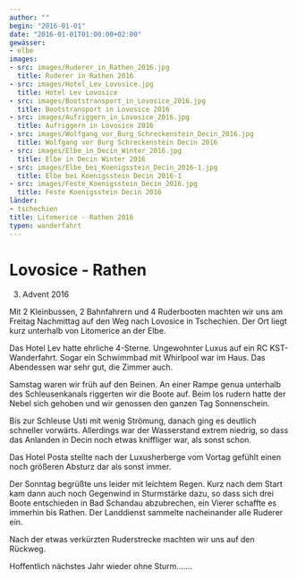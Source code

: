```yaml
---
author: ""
begin: "2016-01-01"
date: "2016-01-01T01:00:00+02:00"
gewässer: 
- elbe
images:
- src: images/Ruderer_in_Rathen_2016.jpg
  title: Ruderer in Rathen 2016
- src: images/Hotel_Lev_Lovosice.jpg
  title: Hotel Lev Lovosice
- src: images/Bootstransport_in_Lovosice_2016.jpg
  title: Bootstransport in Lovosice 2016
- src: images/Aufriggern_in_Lovosice_2016.jpg
  title: Aufriggern in Lovosice 2016
- src: images/Wolfgang_vor_Burg_Schreckenstein_Decin_2016.jpg
  title: Wolfgang vor Burg Schreckenstein Decin 2016
- src: images/Elbe_in_Decin_Winter_2016.jpg
  title: Elbe in Decin Winter 2016
- src: images/Elbe_bei_Koenigsstein_Decin_2016-1.jpg
  title: Elbe bei Koenigsstein Decin 2016-1
- src: images/Feste_Koenigsstein_Decin_2016.jpg
  title: Feste Koenigsstein Decin 2016
länder:
- tschechien
title: Litomerice - Rathen 2016
typen: wanderfahrt
---
```


# Lovosice - Rathen


3. Advent 2016

Mit 2 Kleinbussen, 2 Bahnfahrern und 4 Ruderbooten machten wir uns am Freitag Nachmittag auf den Weg nach Lovosice in Tschechien. Der Ort liegt kurz unterhalb von Litomerice an der Elbe.

Das Hotel Lev hatte ehrliche 4-Sterne. Ungewohnter Luxus auf ein RC KST- Wanderfahrt. Sogar ein Schwimmbad mit Whirlpool war im Haus. Das Abendessen war sehr gut, die Zimmer auch.

Samstag waren wir früh auf den Beinen. An einer Rampe genua unterhalb des Schleusenkanals riggerten wir die Boote auf. Beim los rudern hatte der Nebel sich gehoben und wir genossen den ganzen Tag Sonnenschein.

Bis zur Schleuse Usti mit wenig Strömung, danach ging es deutlich schneller vorwärts. Allerdings war der Wasserstand extrem niedrig, so dass das Anlanden in Decin noch etwas kniffliger war, als sonst schon.

Das Hotel Posta stellte nach der Luxusherberge vom Vortag gefühlt einen noch größeren Absturz dar als sonst immer.

Der Sonntag begrüßte uns leider mit leichtem Regen. Kurz nach dem Start kam dann auch noch Gegenwind in Sturmstärke dazu, so dass sich drei Boote entschieden in Bad Schandau abzubrechen, ein Vierer schaffte es immerhin bis Rathen. Der Landdienst sammelte nacheinander alle Ruderer ein.

Nach der etwas verkürzten Ruderstrecke machten wir uns auf den Rückweg.

Hoffentlich nächstes Jahr wieder ohne Sturm.......

